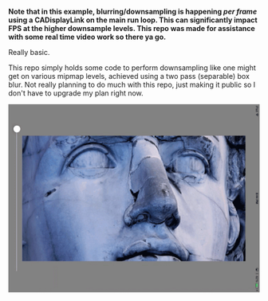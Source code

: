 **Note that in this example, blurring/downsampling is happening *per frame* using a CADisplayLink on the main run loop. This can significantly impact FPS at the higher downsample levels. This repo was made for assistance with some real time video work so there ya go.**

Really basic.

This repo simply holds some code to perform downsampling like one might get on various mipmap levels, achieved using a two pass (separable) box blur. Not really planning to do much with this repo, just making it public so I don't have to upgrade my plan right now.

![Example](downsample.gif)